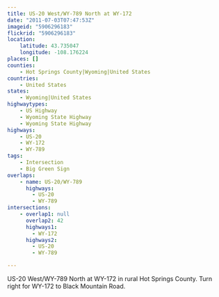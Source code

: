 ```yaml
---
title: US-20 West/WY-789 North at WY-172
date: "2011-07-03T07:47:53Z"
imageid: "5906296183"
flickrid: "5906296183"
location:
    latitude: 43.735047
    longitude: -108.176224
places: []
counties:
    - Hot Springs County|Wyoming|United States
countries:
    - United States
states:
    - Wyoming|United States
highwaytypes:
    - US Highway
    - Wyoming State Highway
    - Wyoming State Highway
highways:
    - US-20
    - WY-172
    - WY-789
tags:
    - Intersection
    - Big Green Sign
overlaps:
    - name: US-20/WY-789
      highways:
        - US-20
        - WY-789
intersections:
    - overlap1: null
      overlap2: 42
      highways1:
        - WY-172
      highways2:
        - US-20
        - WY-789

---
```

US-20 West/WY-789 North at WY-172 in rural Hot Springs County.  Turn right for WY-172 to Black Mountain Road.